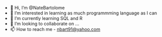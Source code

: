 - 👋 Hi, I’m @NateBartolome
- 👀 I’m interested in learning as much programmming language as I can
- 🌱 I’m currently learning SQL and R
- 💞️ I’m looking to collaborate on ...
- 📫 How to reach me - nbart91@yahoo.com

<!---
NateBartolome/NateBartolome is a ✨ special ✨ repository because its `README.md` (this file) appears on your GitHub profile.
You can click the Preview link to take a look at your changes.
--->
